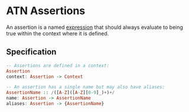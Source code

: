 # ATN Assertions

An assertion is a named [expression](https://en.wikipedia.org/wiki/Expression_(mathematics)) 
that should always evaluate to being true within the context where it is defined.

## Specification

```haskell
-- Assertions are defined in a context:
Assertion
context: Assertion -> Context

-- An assertion has a single name but may also have aliases:
AssertionName :: /([A-Z]([A-Z][0-9]_)+)+/
name: Assertion -> AssertionName
aliases: Assertion -> {AssertionName}
```
